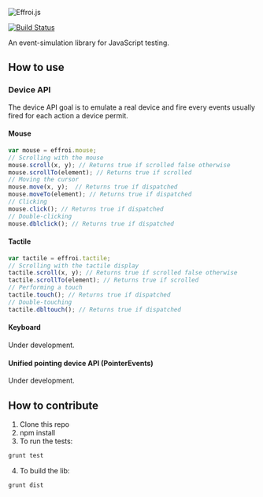 ![Effroi.js](http://francejs.org/effroi/images/effroi.png)

[![Build Status](https://travis-ci.org/francejs/effroi.png?branch=master)](https://travis-ci.org/francejs/effroi)

An event-simulation library for JavaScript testing.

## How to use

### Device API

The device API goal is to emulate a real device and fire every events usually
 fired for each action a device permit.

#### Mouse
```js
var mouse = effroi.mouse;
// Scrolling with the mouse
mouse.scroll(x, y); // Returns true if scrolled false otherwise
mouse.scrollTo(element); // Returns true if scrolled
// Moving the cursor
mouse.move(x, y);  // Returns true if dispatched
mouse.moveTo(element); // Returns true if dispatched
// Clicking
mouse.click(); // Returns true if dispatched
// Double-clicking
mouse.dblclick(); // Returns true if dispatched
```

#### Tactile
```js
var tactile = effroi.tactile;
// Scrolling with the tactile display
tactile.scroll(x, y); // Returns true if scrolled false otherwise
tactile.scrollTo(element); // Returns true if scrolled
// Performing a touch
tactile.touch(); // Returns true if dispatched
// Double-touching
tactile.dbltouch(); // Returns true if dispatched
```

#### Keyboard
Under development.

#### Unified pointing device API (PointerEvents)
Under development.

## How to contribute

1. Clone this repo
2. npm install
3. To run the tests: 

```sh
grunt test
```
4. To build the lib: 

```sh
grunt dist
```
